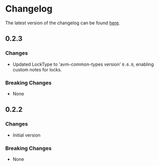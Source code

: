 # Changelog

The latest version of the changelog can be found [here](https://github.com/Azure/bicep-registry-modules/blob/main/avm/res/compute/availability-set/CHANGELOG.md).

## 0.2.3

### Changes

- Updated LockType to 'avm-common-types version' `0.6.0`, enabling custom notes for locks.

### Breaking Changes

- None

## 0.2.2

### Changes

- Initial version

### Breaking Changes

- None
